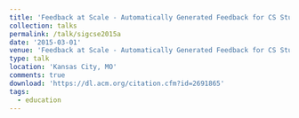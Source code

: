 ```yaml
---
title: 'Feedback at Scale - Automatically Generated Feedback for CS Student Work: Best Practices'
collection: talks
permalink: /talk/sigcse2015a
date: '2015-03-01'
venue: 'Feedback at Scale - Automatically Generated Feedback for CS Student Work: Best Practices. SIGCSE Birds-of-a-Feather Session with Bruce W. Char, Jeffrey L. Popyack, and Jeremy Johnson.'
type: talk
location: 'Kansas City, MO'
comments: true
download: 'https://dl.acm.org/citation.cfm?id=2691865'
tags:
  - education
---
```


